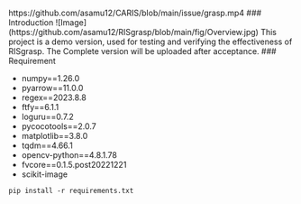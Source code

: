 <br>
https://github.com/asamu12/CARIS/blob/main/issue/grasp.mp4
### Introduction
![Image](https://github.com/asamu12/RISgrasp/blob/main/fig/Overview.jpg)
This project is a demo version, used for testing and verifying the effectiveness of RISgrasp. The Complete version will be uploaded after acceptance.
### Requirement

- numpy==1.26.0
- pyarrow==11.0.0
- regex==2023.8.8
- ftfy==6.1.1
- loguru==0.7.2
- pycocotools==2.0.7
- matplotlib==3.8.0
- tqdm==4.66.1
- opencv-python==4.8.1.78
- fvcore==0.1.5.post20221221
- scikit-image
```
pip install -r requirements.txt
